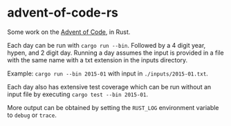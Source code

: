 # advent-of-code-rs

Some work on the [Advent of Code](https://adventofcode.com/), in Rust.

Each day can be run with `cargo run --bin`. Followed by a 4 digit year, hypen,
and 2 digit day. Running a day assumes the input is provided in a file with the
same name with a txt extension in the inputs directory.

Example: `cargo run --bin 2015-01` with input in `./inputs/2015-01.txt`.

Each day also has extensive test coverage which can be run without an input file
by executing `cargo test --bin 2015-01`.

More output can be obtained by setting the `RUST_LOG` environment variable to
`debug` or `trace`.
